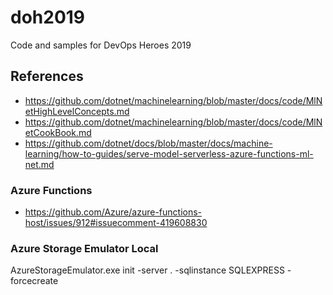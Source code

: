 # doh2019
Code and samples for DevOps Heroes 2019


## References

* https://github.com/dotnet/machinelearning/blob/master/docs/code/MlNetHighLevelConcepts.md
* https://github.com/dotnet/machinelearning/blob/master/docs/code/MlNetCookBook.md
* https://github.com/dotnet/docs/blob/master/docs/machine-learning/how-to-guides/serve-model-serverless-azure-functions-ml-net.md


### Azure Functions
* https://github.com/Azure/azure-functions-host/issues/912#issuecomment-419608830

### Azure Storage Emulator Local
AzureStorageEmulator.exe init -server . -sqlinstance SQLEXPRESS -forcecreate
